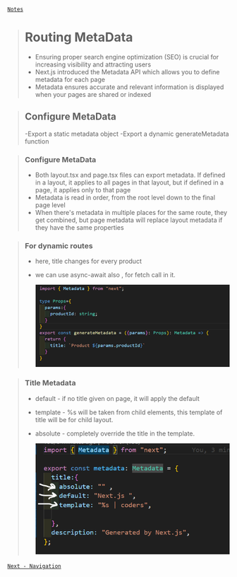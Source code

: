 [```Notes```](../../README.md)

> # Routing MetaData
>
> - Ensuring proper search engine optimization (SEO) is crucial for increasing
>   visibility and attracting users
> - Next.js introduced the Metadata API which allows you to define metadata for each
>   page
> - Metadata ensures accurate and relevant information is displayed when your
>   pages are shared or indexed

> ## Configure MetaData
>
> -Export a static metadata object
> -Export a dynamic generateMetadata function

> ### Configure MetaData
>
> - Both layout.tsx and page.tsx files can export metadata. If defined in a layout, it
applies to all pages in that layout, but if defined in a page, it applies only to that
page
> - Metadata is read in order, from the root level down to the final page level
> - When there's metadata in multiple places for the same route, they get combined,
but page metadata will replace layout metadata if they have the same properties

> ### For dynamic routes
> - here, title changes for every product 
> - we can use async-await also , for fetch call in it.
> 
>   ![alt text](image-1.png)

> ### Title Metadata
> - default - if no title given on page, it will apply the default 
> - template -  %s will be taken from child elements, this template of title will be for child layout.
> - absolute - completely override the title in the template.
> 
>   ![alt text](image-2.png)

[```Next - Navigation```](./Navigation.md)
